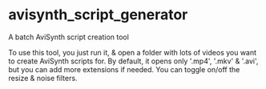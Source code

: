 # avisynth_script_generator
A batch AviSynth script creation tool

To use this tool, you just run it, & open a folder with lots of videos you want to create AviSynth scripts for. By default, it opens only '.mp4', '.mkv' & '.avi', but you can add more extensions if needed.
You can toggle on/off the resize & noise filters.